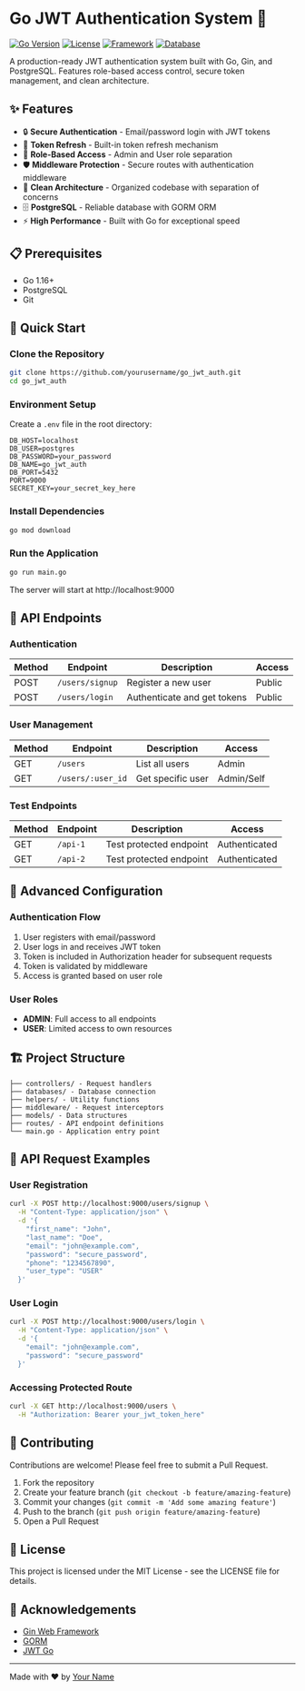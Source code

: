 # Go JWT Authentication System 🔐

[![Go Version](https://img.shields.io/badge/Go-1.16+-00ADD8?style=for-the-badge&logo=go)](https://go.dev/)
[![License](https://img.shields.io/badge/License-MIT-blue?style=for-the-badge)](LICENSE)
[![Framework](https://img.shields.io/badge/Framework-Gin-00ADD8?style=for-the-badge&logo=go)](https://github.com/gin-gonic/gin)
[![Database](https://img.shields.io/badge/Database-PostgreSQL-336791?style=for-the-badge&logo=postgresql)](https://www.postgresql.org/)

A production-ready JWT authentication system built with Go, Gin, and PostgreSQL. Features role-based access control, secure token management, and clean architecture.

## ✨ Features

- 🔒 **Secure Authentication** - Email/password login with JWT tokens
- 🔄 **Token Refresh** - Built-in token refresh mechanism
- 👮 **Role-Based Access** - Admin and User role separation
- 🛡️ **Middleware Protection** - Secure routes with authentication middleware
- 🧩 **Clean Architecture** - Organized codebase with separation of concerns
- 🗄️ **PostgreSQL** - Reliable database with GORM ORM
- ⚡ **High Performance** - Built with Go for exceptional speed

## 📋 Prerequisites

- Go 1.16+
- PostgreSQL
- Git

## 🚀 Quick Start

### Clone the Repository
```bash
git clone https://github.com/yourusername/go_jwt_auth.git
cd go_jwt_auth
```

### Environment Setup
Create a `.env` file in the root directory:
```
DB_HOST=localhost
DB_USER=postgres
DB_PASSWORD=your_password
DB_NAME=go_jwt_auth
DB_PORT=5432
PORT=9000
SECRET_KEY=your_secret_key_here
```

### Install Dependencies
```bash
go mod download
```

### Run the Application
```bash
go run main.go
```

The server will start at http://localhost:9000

## 🔌 API Endpoints

### Authentication
| Method | Endpoint | Description | Access |
|--------|----------|-------------|--------|
| POST | `/users/signup` | Register a new user | Public |
| POST | `/users/login` | Authenticate and get tokens | Public |

### User Management
| Method | Endpoint | Description | Access |
|--------|----------|-------------|--------|
| GET | `/users` | List all users | Admin |
| GET | `/users/:user_id` | Get specific user | Admin/Self |

### Test Endpoints
| Method | Endpoint | Description | Access |
|--------|----------|-------------|--------|
| GET | `/api-1` | Test protected endpoint | Authenticated |
| GET | `/api-2` | Test protected endpoint | Authenticated |

## 🔧 Advanced Configuration

### Authentication Flow
1. User registers with email/password
2. User logs in and receives JWT token
3. Token is included in Authorization header for subsequent requests
4. Token is validated by middleware
5. Access is granted based on user role

### User Roles
- **ADMIN**: Full access to all endpoints
- **USER**: Limited access to own resources

## 🏗️ Project Structure
```
├── controllers/ - Request handlers
├── databases/ - Database connection
├── helpers/ - Utility functions
├── middleware/ - Request interceptors
├── models/ - Data structures
├── routes/ - API endpoint definitions
└── main.go - Application entry point
```

## 📝 API Request Examples

### User Registration
```bash
curl -X POST http://localhost:9000/users/signup \
  -H "Content-Type: application/json" \
  -d '{
    "first_name": "John",
    "last_name": "Doe",
    "email": "john@example.com",
    "password": "secure_password",
    "phone": "1234567890",
    "user_type": "USER"
  }'
```

### User Login
```bash
curl -X POST http://localhost:9000/users/login \
  -H "Content-Type: application/json" \
  -d '{
    "email": "john@example.com",
    "password": "secure_password"
  }'
```

### Accessing Protected Route
```bash
curl -X GET http://localhost:9000/users \
  -H "Authorization: Bearer your_jwt_token_here"
```

## 🤝 Contributing
Contributions are welcome! Please feel free to submit a Pull Request.

1. Fork the repository
2. Create your feature branch (`git checkout -b feature/amazing-feature`)
3. Commit your changes (`git commit -m 'Add some amazing feature'`)
4. Push to the branch (`git push origin feature/amazing-feature`)
5. Open a Pull Request

## 📄 License
This project is licensed under the MIT License - see the LICENSE file for details.

## 🙏 Acknowledgements
- [Gin Web Framework](https://github.com/gin-gonic/gin)
- [GORM](https://gorm.io/)
- [JWT Go](https://github.com/golang-jwt/jwt)

---

Made with ❤️ by [Your Name](https://github.com/yourusername)
